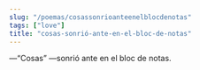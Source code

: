 ```yaml
---
slug: "/poemas/cosassonrioanteenelblocdenotas"
tags: ["love"]
title: "cosas-sonrió-ante-en-el-bloc-de-notas"
---
```

—“Cosas” —sonrió ante en el bloc de notas.